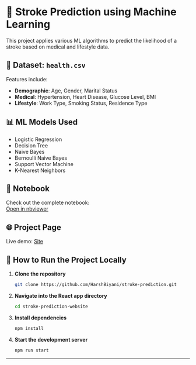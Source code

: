 # 🧠 Stroke Prediction using Machine Learning

This project applies various ML algorithms to predict the likelihood of a stroke based on medical and lifestyle data.

## 📁 Dataset: `health.csv`
Features include:
- **Demographic**: Age, Gender, Marital Status
- **Medical**: Hypertension, Heart Disease, Glucose Level, BMI
- **Lifestyle**: Work Type, Smoking Status, Residence Type

## 📊 ML Models Used
- Logistic Regression
- Decision Tree
- Naive Bayes
- Bernoulli Naive Bayes
- Support Vector Machine
- K-Nearest Neighbors


## 📓 Notebook
Check out the complete notebook:  
[Open in nbviewer](https://nbviewer.org/github/HarshBiyani/stroke-prediction/blob/main/stroke_prediction.ipynb)

## 🌐 Project Page
Live demo: [Site](https://strokeprediction-9clh.onrender.com/)

## 🚀 How to Run the Project Locally

1. **Clone the repository**
   ```bash
   git clone https://github.com/HarshBiyani/stroke-prediction.git
   ```
 2. **Navigate into the React app directory**
    ```bash
    cd stroke-prediction-website
    ```
 3. **Install dependencies**
    ```bash
    npm install
    ```
 4. **Start the development server**
    ```bash
    npm run start
    ```

---

